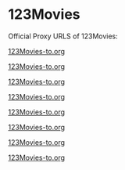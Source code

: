 # 123Movies

Official Proxy URLS of 123Movies:<br>

<a href="https://123movies-to.org">123Movies-to.org</a>

<a href="https://123movies-to.org">123Movies-to.org</a>

<a href="https://123movies-to.org">123Movies-to.org</a>

<a href="https://123movies-to.org">123Movies-to.org</a>

<a href="https://123movies-to.org">123Movies-to.org</a>

<a href="https://123movies-to.org">123Movies-to.org</a>

<a href="https://123movies-to.org">123Movies-to.org</a>

<a href="https://123movies-to.org">123Movies-to.org</a>
